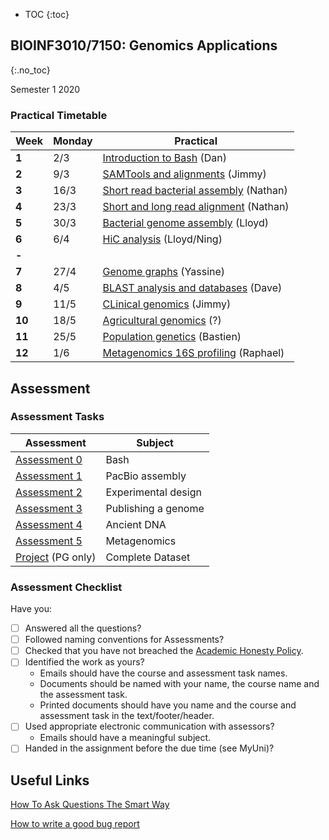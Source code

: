 * TOC
{:toc}

## BIOINF3010/7150: Genomics Applications
{:.no_toc}

Semester 1 2020

### Practical Timetable

| **Week** | **Monday** | **Practical**                                 |
|----------|------------|-----------------------------------------------|
| **1**    | 2/3        | [Introduction to Bash] (Dan) |
| **2**    | 9/3        | [SAMTools and alignments] (Jimmy)             |
| **3**    | 16/3       | [Short read bacterial assembly] (Nathan)      |
| **4**    | 23/3       | [Short and long read alignment] (Nathan)      |
| **5**    | 30/3       | [Bacterial genome assembly] (Lloyd)           |
| **6**    | 6/4        | [HiC analysis] (Lloyd/Ning)                   |
| **-**    |            |                                               |
| **7**    | 27/4       | [Genome graphs] (Yassine)                     |
| **8**    | 4/5        | [BLAST analysis and databases] (Dave)         |
| **9**    | 11/5       | [CLinical genomics] (Jimmy)                   |
| **10**   | 18/5       | [Agricultural genomics] (?)                   |
| **11**   | 25/5       | [Population genetics] (Bastien)               |
| **12**   | 1/6        | [Metagenomics 16S profiling] (Raphael)        |

[Introduction to Bash]: Practicals/Bash_Practicals/1_IntroBash.md
[SAMTools and alignments]: Practicals/
[Short read bacterial assembly]: Practicals/
[Short and long read alignment]: Practicals/
[Bacterial genome assembly]: Practicals/
[HiC analysis]: Practicals/
[Genome graphs]: Practicals/
[BLAST analysis and databases]: Practicals/
[CLinical genomics]: Practicals/
[Agricultural genomics]: Practicals/
[Population genetics]: Practicals/
[Metagenomics 16S profiling]: Practicals/

## Assessment

### Assessment Tasks

| **Assessment**                                    | **Subject**         |
|---------------------------------------------------|---------------------|
| [Assessment 0](Assignments/Assignment1.md)        | Bash                |
| [Assessment 1]()                                  | PacBio assembly     |
| [Assessment 2]()                                  | Experimental design |
| [Assessment 3]()                                  | Publishing a genome |
| [Assessment 4]()                                  | Ancient DNA         |
| [Assessment 5]()                                  | Metagenomics        |
| [Project]() (PG only)                             | Complete Dataset    |

### Assessment Checklist

Have you:

- [ ] Answered all the questions?
- [ ] Followed naming conventions for Assessments?
- [ ] Checked that you have not breached the [Academic Honesty Policy](http://www.adelaide.edu.au/policies/230/).
- [ ] Identified the work as yours?
	- Emails should have the course and assessment task names.
	- Documents should be named with your name, the course name and the assessment task.
	- Printed documents should have you name and the course and assessment task in the text/footer/header.
- [ ] Used appropriate electronic communication with assessors?
	- Emails should have a meaningful subject.
- [ ] Handed in the assignment before the due time (see MyUni)?

## Useful Links

[How To Ask Questions The Smart Way](http://www.catb.org/esr/faqs/smart-questions.html)

[How to write a good bug report](https://musescore.org/en/developers-handbook/how-write-good-bug-report-step-step-instructions)
